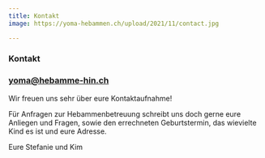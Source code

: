 ```yaml
---
title: Kontakt
image: https://yoma-hebammen.ch/upload/2021/11/contact.jpg

---
```

### **Kontakt**

### **yoma@hebamme-hin.ch**

Wir freuen uns sehr über eure Kontaktaufnahme!

Für Anfragen zur Hebammenbetreuung schreibt uns doch gerne eure Anliegen und Fragen, sowie den errechneten Geburtstermin, das wievielte Kind es ist und eure Adresse.

Eure Stefanie und Kim